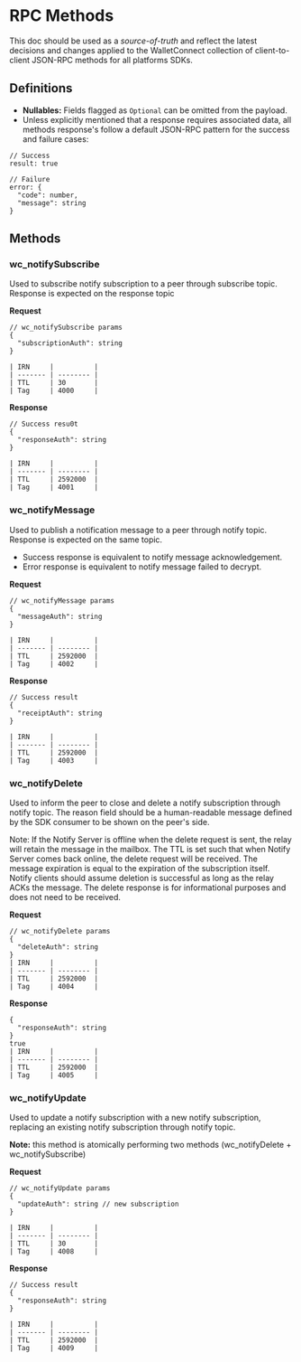 # RPC Methods

This doc should be used as a _source-of-truth_ and reflect the latest decisions and changes applied to the WalletConnect collection of client-to-client JSON-RPC methods for all platforms SDKs.

## Definitions

- **Nullables:** Fields flagged as `Optional` can be omitted from the payload.
- Unless explicitly mentioned that a response requires associated data, all methods response's follow a default JSON-RPC pattern for the success and failure cases:

```jsonc
// Success
result: true

// Failure
error: {
  "code": number,
  "message": string
}
```

## Methods

### wc_notifySubscribe

Used to subscribe notify subscription to a peer through subscribe topic. Response is expected on the response topic

**Request**

```jsonc
// wc_notifySubscribe params
{
  "subscriptionAuth": string
}

| IRN     |          |
| ------- | -------- | 
| TTL     | 30       |
| Tag     | 4000     |
```

**Response**

```jsonc
// Success resu0t
{
  "responseAuth": string
}

| IRN     |          |
| ------- | -------- |
| TTL     | 2592000  |
| Tag     | 4001     |
```

### wc_notifyMessage

Used to publish a notification message to a peer through notify topic. Response is expected on the same topic.

- Success response is equivalent to notify message acknowledgement.
- Error response is equivalent to notify message failed to decrypt.


**Request**

```jsonc
// wc_notifyMessage params
{
  "messageAuth": string
}

| IRN     |          |
| ------- | -------- |
| TTL     | 2592000  |
| Tag     | 4002     |
```

**Response**

```jsonc
// Success result
{
  "receiptAuth": string
}

| IRN     |          |
| ------- | -------- |
| TTL     | 2592000  |
| Tag     | 4003     |
```

### wc_notifyDelete

Used to inform the peer to close and delete a notify subscription through notify topic. The reason field should be a human-readable message defined by the SDK consumer to be shown on the peer's side.

Note: If the Notify Server is offline when the delete request is sent, the relay will retain the message in the mailbox. The TTL is set such that when Notify Server comes back online, the delete request will be received. The message expiration is equal to the expiration of the subscription itself. Notify clients should assume deletion is successful as long as the relay ACKs the message. The delete response is for informational purposes and does not need to be received.

**Request**

```jsonc
// wc_notifyDelete params
{
  "deleteAuth": string 
}
| IRN     |          |
| ------- | -------- |
| TTL     | 2592000  |
| Tag     | 4004     |
```

**Response**

```jsonc
{
  "responseAuth": string
}
true
| IRN     |          |
| ------- | -------- |
| TTL     | 2592000  |
| Tag     | 4005     |
```

### wc_notifyUpdate

Used to update a notify subscription with a new notify subscription, replacing an existing notify subscription through notify topic.

**Note:** this method is atomically performing two methods (wc_notifyDelete + wc_notifySubscribe)

**Request**

```jsonc
// wc_notifyUpdate params
{
  "updateAuth": string // new subscription
}

| IRN     |          |
| ------- | -------- | 
| TTL     | 30       |
| Tag     | 4008     |
```

**Response**

```jsonc
// Success result
{
  "responseAuth": string
}

| IRN     |          |
| ------- | -------- |
| TTL     | 2592000  |
| Tag     | 4009     |
```
